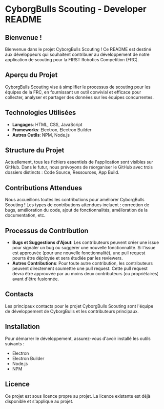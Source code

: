 # CyborgBulls Scouting - Developer README

## Bienvenue !

Bienvenue dans le projet CyborgBulls Scouting ! Ce README est destiné aux développeurs qui souhaitent contribuer au développement de notre application de scouting pour la FIRST Robotics Competition (FRC).

## Aperçu du Projet

CyborgBulls Scouting vise à simplifier le processus de scouting pour les équipes de la FRC, en fournissant un outil convivial et efficace pour collecter, analyser et partager des données sur les équipes concurrentes.

## Technologies Utilisées

- **Langages**: HTML, CSS, JavaScript
- **Frameworks**: Electron, Electron Builder
- **Autres Outils**: NPM, Node.js

## Structure du Projet

Actuellement, tous les fichiers essentiels de l'application sont visibles sur GitHub. Dans le futur, nous prévoyons de réorganiser le GitHub avec trois dossiers distincts : Code Source, Ressources, App Build.

## Contributions Attendues

Nous accueillons toutes les contributions pour améliorer CyborgBulls Scouting ! Les types de contributions attendues incluent : correction de bugs, amélioration du code, ajout de fonctionnalités, amélioration de la documentation, etc.


## Processus de Contribution

- **Bugs et Suggestions d'Ajout**: Les contributeurs peuvent créer une issue pour signaler un bug ou suggérer une nouvelle fonctionnalité. Si l'issue est approuvée (pour une nouvelle fonctionnalité), une pull request pourra être déployée et sera étudiée par les reviewers.
- **Autres Contributions**: Pour toute autre contribution, les contributeurs peuvent directement soumettre une pull request. Cette pull request devra être approuvée par au moins deux contributeurs (ou propriétaires) avant d'être fusionnée.


## Contacts

Les principaux contacts pour le projet CyborgBulls Scouting sont l'équipe de développement de CyborgBulls et les contributeurs principaux.

## Installation

Pour démarrer le développement, assurez-vous d'avoir installé les outils suivants :

- Electron
- Electron Builder
- Node.js
- NPM

## Licence

Ce projet est sous licence propre au projet. La licence existante est déjà disponible et s'applique au projet.